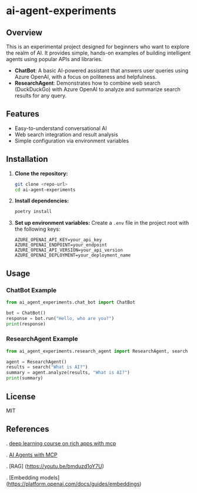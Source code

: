 # ai-agent-experiments

## Overview

This is an experimental project designed for beginners who want to explore the realm of AI. It provides simple, hands-on
examples of building intelligent agents using popular APIs and libraries.

- **ChatBot**: A basic AI-powered assistant that answers user queries using Azure OpenAI, with a focus on politeness and
  helpfulness.
- **ResearchAgent**: Demonstrates how to combine web search (DuckDuckGo) with Azure OpenAI to analyze and summarize
  search results for any query.

## Features

- Easy-to-understand conversational AI
- Web search integration and result analysis
- Simple configuration via environment variables

## Installation

1. **Clone the repository:**
   ```bash
   git clone <repo-url>
   cd ai-agent-experiments
   ```
2. **Install dependencies:**
   ```bash
   poetry install
   ```
3. **Set up environment variables:**
   Create a `.env` file in the project root with the following keys:
   ```env
   AZURE_OPENAI_API_KEY=your_api_key
   AZURE_OPENAI_ENDPOINT=your_endpoint
   AZURE_OPENAI_API_VERSION=your_api_version
   AZURE_OPENAI_DEPLOYMENT=your_deployment_name
   ```

## Usage

### ChatBot Example

```python
from ai_agent_experiments.chat_bot import ChatBot

bot = ChatBot()
response = bot.run("Hello, who are you?")
print(response)
```

### ResearchAgent Example

```python
from ai_agent_experiments.research_agent import ResearchAgent, search

agent = ResearchAgent()
results = search("What is AI?")
summary = agent.analyze(results, "What is AI?")
print(summary)
```

## License

MIT

## References

. [deep learning course on rich apps with mcp](https://learn.deeplearning.ai/courses/mcp-build-rich-context-ai-apps-with-anthropic)

. [AI Agents with MCP](https://learning.oreilly.com/library/view/ai-agents-with/9798341639546/)

. [RAG] (https://youtu.be/bmduzd1oY7U)

. [Embedding models] (https://platform.openai.com/docs/guides/embeddings)

